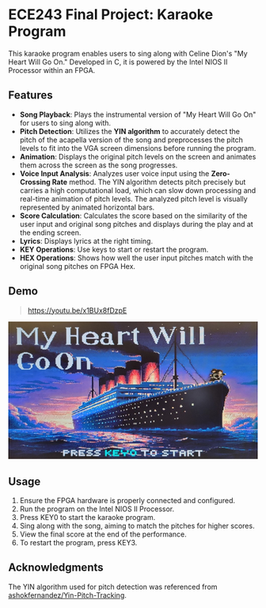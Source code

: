 # ECE243 Final Project: Karaoke Program
This karaoke program enables users to sing along with Celine Dion's "My Heart Will Go On." Developed in C, it is powered by the Intel NIOS II Processor within an FPGA.


## Features
- **Song Playback**: Plays the instrumental version of "My Heart Will Go On" for users to sing along with.
- **Pitch Detection**: Utilizes the **YIN algorithm** to accurately detect the pitch of the acapella version of the song and preprocesses the pitch levels to fit into the VGA screen dimensions before running the program.
- **Animation**: Displays the original pitch levels on the screen and animates them across the screen as the song progresses.
- **Voice Input Analysis**: Analyzes user voice input using the **Zero-Crossing Rate** method. The YIN algorithm detects pitch precisely but carries a high computational load, which can slow down processing and real-time animation of pitch levels. The analyzed pitch level is visually represented by animated horizontal bars.
- **Score Calculation**: Calculates the score based on the similarity of the user input and original song pitches and displays during the play and at the ending screen.
- **Lyrics**: Displays lyrics at the right timing.
- **KEY Operations**: Use keys to start or restart the program.
- **HEX Operations**: Shows how well the user input pitches match with the original song pitches on FPGA Hex.


## Demo
> https://youtu.be/x1BUx8fDzpE

![start screen](src/images/background/start_screen.jpg)


## Usage
1. Ensure the FPGA hardware is properly connected and configured.
2. Run the program on the Intel NIOS II Processor.
3. Press KEY0 to start the karaoke program.
4. Sing along with the song, aiming to match the pitches for higher scores.
5. View the final score at the end of the performance.
6. To restart the program, press KEY3.


## Acknowledgments
The YIN algorithm used for pitch detection was referenced from [ashokfernandez/Yin-Pitch-Tracking](https://github.com/ashokfernandez/Yin-Pitch-Tracking/tree/master).
